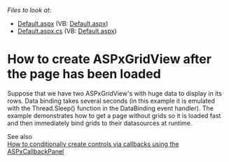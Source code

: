<!-- default file list -->
*Files to look at*:

* [Default.aspx](./CS/WebSite/Default.aspx) (VB: [Default.aspx](./VB/WebSite/Default.aspx))
* [Default.aspx.cs](./CS/WebSite/Default.aspx.cs) (VB: [Default.aspx](./VB/WebSite/Default.aspx))
<!-- default file list end -->
# How to create ASPxGridView after the page has been loaded


<p>Suppose that we have two ASPxGridView's with  huge data to display in its rows. Data binding takes several seconds (in this example it is emulated with the Thread.Sleep() function in the DataBinding event handler). The example demonstrates how to get a page without grids so it is loaded fast and then immediately bind grids to their datasources at runtime. </p><p>See also<br />
<a href="https://www.devexpress.com/Support/Center/p/E1907">How to conditionally create controls via callbacks using the ASPxCallbackPanel</a></p>

<br/>


